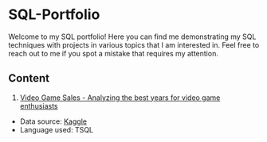 # SQL-Portfolio

Welcome to my SQL portfolio! Here you can find me demonstrating my SQL techniques with projects in various topics that I am interested in. Feel free to reach out to me if you spot a mistake that requires my attention.

## Content

1) [Video Game Sales - Analyzing the best years for video game enthusiasts](https://github.com/Joe-Huan/SQL-Portfolio/tree/main/Video%20Game%20Sales)
- Data source: [Kaggle](https://www.kaggle.com/datasets/holmjason2/videogamedata)
- Language used: TSQL

